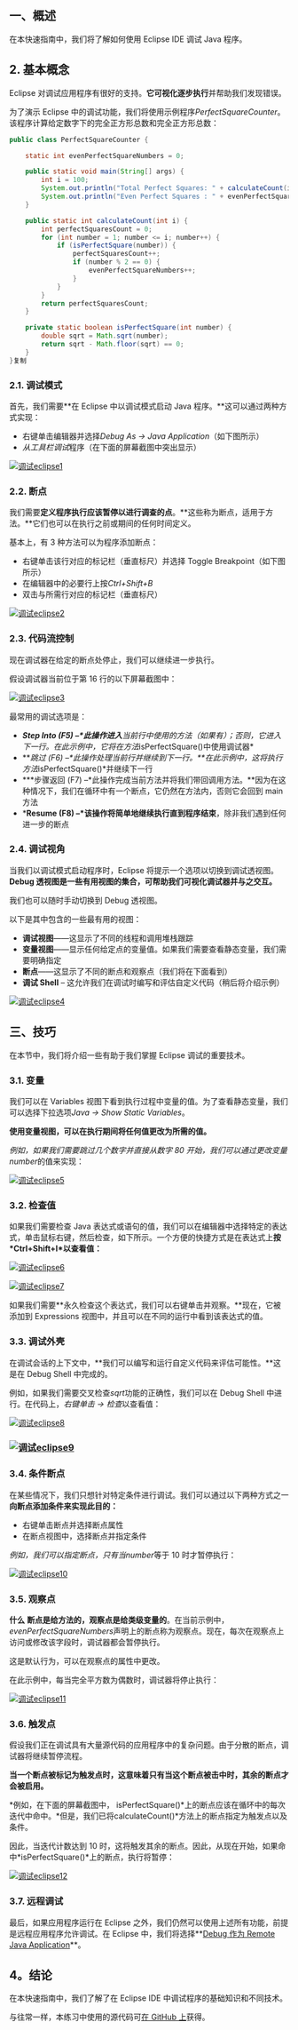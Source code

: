 ## 一、概述

在本快速指南中，我们将了解如何使用 Eclipse IDE 调试 Java 程序。

## 2. 基本概念

Eclipse 对调试应用程序有很好的支持。**它可视化逐步执行**并帮助我们发现错误。

为了演示 Eclipse 中的调试功能，我们将使用示例程序*PerfectSquareCounter*。该程序计算给定数字下的完全正方形总数和完全正方形总数：

```java
public class PerfectSquareCounter {

    static int evenPerfectSquareNumbers = 0;

    public static void main(String[] args) {
        int i = 100;
        System.out.println("Total Perfect Squares: " + calculateCount(i));
        System.out.println("Even Perfect Squares : " + evenPerfectSquareNumbers);
    }

    public static int calculateCount(int i) {
        int perfectSquaresCount = 0;
        for (int number = 1; number <= i; number++) {
            if (isPerfectSquare(number)) {
                perfectSquaresCount++;
                if (number % 2 == 0) {
                    evenPerfectSquareNumbers++;
                }
            }
        }
        return perfectSquaresCount;
    }

    private static boolean isPerfectSquare(int number) {
        double sqrt = Math.sqrt(number);
        return sqrt - Math.floor(sqrt) == 0;
    }
}复制
```

### 2.1. 调试模式

首先，我们需要**在 Eclipse 中以调试模式启动 Java 程序。**这可以通过两种方式实现：

-   右键单击编辑器并选择*Debug As -> Java Application*（如下图所示）
-   *从工具栏调试*程序（在下面的屏幕截图中突出显示）

[![调试eclipse1](https://www.baeldung.com/wp-content/uploads/2019/08/debugeclipse1.jpg)](https://www.baeldung.com/wp-content/uploads/2019/08/debugeclipse1.jpg)

### 2.2. 断点

我们需要**定义程序执行应该暂停以进行调查的点**。**这些称为断点，适用于方法。**它们也可以在执行之前或期间的任何时间定义。

基本上，有 3 种方法可以为程序添加断点：

-   右键单击该行对应的标记栏（垂直标尺）并选择 Toggle Breakpoint（如下图所示）
-   在编辑器中的必要行上按*Ctrl+Shift+B*
-   双击与所需行对应的标记栏（垂直标尺）

[![调试eclipse2](https://www.baeldung.com/wp-content/uploads/2019/08/debug_eclipse2.jpg)](https://www.baeldung.com/wp-content/uploads/2019/08/debug_eclipse2.jpg)

### 2.3. 代码流控制

现在调试器在给定的断点处停止，我们可以继续进一步执行。

假设调试器当前位于第 16 行的以下屏幕截图中：

[![调试eclipse3](https://www.baeldung.com/wp-content/uploads/2019/08/debug_eclipse3.jpg)](https://www.baeldung.com/wp-content/uploads/2019/08/debug_eclipse3.jpg)

最常用的调试选项是：

-   ***Step Into (F5) –\*此操作进入**当前行中使用的方法（如果有）；否则，它进入下一行。在此示例中，它将在方法*isPerfectSquare()中使用调试器*
-   ***跳过 (F6) –\*此操作处理当前行并继续到下一行。**在此示例中，这将执行方法*isPerfectSquare()*并继续下一行
-   ***步骤返回 (F7) –\*此操作完成当前方法并将我们带回调用方法。**因为在这种情况下，我们在循环中有一个断点，它仍然在方法内，否则它会回到 main 方法
-   ***Resume (F8) –\*该操作将简单地继续执行直到程序结束**，除非我们遇到任何进一步的断点

### 2.4. 调试视角

当我们以调试模式启动程序时，Eclipse 将提示一个选项以切换到调试透视图。**Debug 透视图是一些有用视图的集合，可帮助我们可视化调试器并与之交互。**

我们也可以随时手动切换到 Debug 透视图。

以下是其中包含的一些最有用的视图：

-   **调试视图**——这显示了不同的线程和调用堆栈跟踪
-   **变量视图**——显示任何给定点的变量值。如果我们需要查看静态变量，我们需要明确指定
-   **断点**——这显示了不同的断点和观察点（我们将在下面看到）
-   **调试 Shell** – 这允许我们在调试时编写和评估自定义代码（稍后将介绍示例）

[![调试eclipse4](https://www.baeldung.com/wp-content/uploads/2019/08/debug_eclipse4.jpg)](https://www.baeldung.com/wp-content/uploads/2019/08/debug_eclipse4.jpg)

## 三、技巧

在本节中，我们将介绍一些有助于我们掌握 Eclipse 调试的重要技术。

### 3.1. 变量

我们可以在 Variables 视图下看到执行过程中变量的值。为了查看静态变量，我们可以选择下拉选项*Java -> Show Static Variables*。

**使用变量视图，可以在执行期间将任何值更改为所需的值。**

*例如，如果我们需要跳过几个数字并直接从数字 80 开始，我们可以通过更改变量number*的值来实现：

[![调试eclipse5](https://www.baeldung.com/wp-content/uploads/2019/08/debug_eclipse5.jpg)](https://www.baeldung.com/wp-content/uploads/2019/08/debug_eclipse5.jpg)

### 3.2. 检查值

如果我们需要检查 Java 表达式或语句的值，我们可以在编辑器中选择特定的表达式，单击鼠标右键，然后检查，如下所示。一个方便的快捷方式是在表达式上**按\*Ctrl+Shift+I\*以查看值：**

[![调试eclipse6](https://www.baeldung.com/wp-content/uploads/2019/08/debug_eclipse6.jpg)](https://www.baeldung.com/wp-content/uploads/2019/08/debug_eclipse6.jpg)

[![调试eclipse7](https://www.baeldung.com/wp-content/uploads/2019/08/debug_eclipse7.jpg)](https://www.baeldung.com/wp-content/uploads/2019/08/debug_eclipse7.jpg)

如果我们需要**永久检查这个表达式，我们可以右键单击并观察。**现在，它被添加到 Expressions 视图中，并且可以在不同的运行中看到该表达式的值。

### 3.3. 调试外壳

在调试会话的上下文中，**我们可以编写和运行自定义代码来评估可能性。**这是在 Debug Shell 中完成的。

例如，如果我们需要交叉检查*sqrt*功能的正确性，我们可以在 Debug Shell 中进行。在代码上，*右键单击 -> 检查*以查看值：

[![调试eclipse8](https://www.baeldung.com/wp-content/uploads/2019/08/debug_eclipse8.jpg)](https://www.baeldung.com/wp-content/uploads/2019/08/debug_eclipse8.jpg)

### [![调试eclipse9](https://www.baeldung.com/wp-content/uploads/2019/08/debug_eclipse9.jpg)](https://www.baeldung.com/wp-content/uploads/2019/08/debug_eclipse9.jpg)

### 3.4. 条件断点

在某些情况下，我们只想针对特定条件进行调试。我们可以通过以下两种方式之一**向断点添加条件来实现此目的：**

-   右键单击断点并选择断点属性
-   在断点视图中，选择断点并指定条件

*例如，我们可以指定断点，只有当number*等于 10 时才暂停执行：

[![调试eclipse10](https://www.baeldung.com/wp-content/uploads/2019/08/debug_eclipse10.jpg)](https://www.baeldung.com/wp-content/uploads/2019/08/debug_eclipse10.jpg)

### 3.5. 观察点

**什么** **断点是给方法的，观察点是给类级变量的**。在当前示例中，*evenPerfectSquareNumbers*声明上的断点称为观察点。现在，每次在观察点上访问或修改该字段时，调试器都会暂停执行。

这是默认行为，可以在观察点的属性中更改。

在此示例中，每当完全平方数为偶数时，调试器将停止执行：

[![调试eclipse11](https://www.baeldung.com/wp-content/uploads/2019/08/debug_eclipse11.jpg)](https://www.baeldung.com/wp-content/uploads/2019/08/debug_eclipse11.jpg)

### 3.6. 触发点

假设我们正在调试具有大量源代码的应用程序中的复杂问题。由于分散的断点，调试器将继续暂停流程。

**当一个断点被标记为触发点时，这意味着只有当这个断点被击中时，其余的断点才会被启用。**

*例如，在下面的屏幕截图中， isPerfectSquare()*上的断点应该在循环中的每次迭代中命中。*但是，我们已将calculateCount()*方法上的断点指定为触发点以及条件。

因此，当迭代计数达到 10 时，这将触发其余的断点。因此，从现在开始，如果命中*isPerfectSquare()*上的断点，执行将暂停：

[![调试eclipse12](https://www.baeldung.com/wp-content/uploads/2019/08/debug_eclipse12.jpg)](https://www.baeldung.com/wp-content/uploads/2019/08/debug_eclipse12.jpg)

### 3.7. 远程调试

最后，如果应用程序运行在 Eclipse 之外，我们仍然可以使用上述所有功能，前提是远程应用程序允许调试。在 Eclipse 中，我们将选择**[Debug 作为 Remote Java Application](https://www.baeldung.com/spring-debugging)**。

## 4。结论

在本快速指南中，我们了解了在 Eclipse IDE 中调试程序的基础知识和不同技术。

与往常一样，本练习中使用的源代码可[在 GitHub 上](https://github.com/eugenp/tutorials/tree/master/core-java-modules/core-java-lang-math-2)获得。